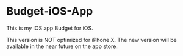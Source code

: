 # Budget-iOS-App
This is my iOS app Budget for iOS.

This version is NOT optimized for iPhone X. The new version will be available in the near future on the app store.
